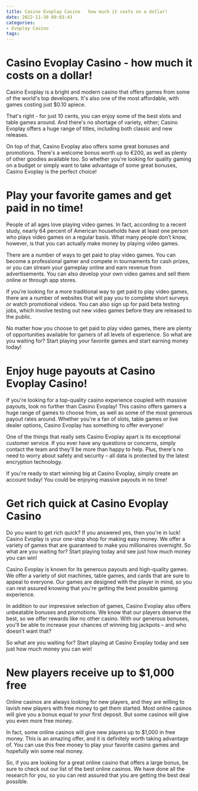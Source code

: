 ```yaml
---
title: Casino Evoplay Casino   how much it costs on a dollar!
date: 2022-11-30 09:03:43
categories:
- Evoplay Casino
tags:
---
```



#  Casino Evoplay Casino - how much it costs on a dollar!

Casino Evoplay is a bright and modern casino that offers games from some of the world's top developers. It's also one of the most affordable, with games costing just $0.10 apiece.

That's right - for just 10 cents, you can enjoy some of the best slots and table games around. And there's no shortage of variety, either; Casino Evoplay offers a huge range of titles, including both classic and new releases.

On top of that, Casino Evoplay also offers some great bonuses and promotions. There's a welcome bonus worth up to €200, as well as plenty of other goodies available too. So whether you're looking for quality gaming on a budget or simply want to take advantage of some great bonuses, Casino Evoplay is the perfect choice!

#  Play your favorite games and get paid in no time!

People of all ages love playing video games. In fact, according to a recent study, nearly 64 percent of American households have at least one person who plays video games on a regular basis. What many people don’t know, however, is that you can actually make money by playing video games.

There are a number of ways to get paid to play video games. You can become a professional gamer and compete in tournaments for cash prizes, or you can stream your gameplay online and earn revenue from advertisements. You can also develop your own video games and sell them online or through app stores.

If you’re looking for a more traditional way to get paid to play video games, there are a number of websites that will pay you to complete short surveys or watch promotional videos. You can also sign up for paid beta testing jobs, which involve testing out new video games before they are released to the public.

No matter how you choose to get paid to play video games, there are plenty of opportunities available for gamers of all levels of experience. So what are you waiting for? Start playing your favorite games and start earning money today!

#  Enjoy huge payouts at Casino Evoplay Casino!

If you're looking for a top-quality casino experience coupled with massive payouts, look no further than Casino Evoplay! This casino offers gamers a huge range of games to choose from, as well as some of the most generous payout rates around. Whether you're a fan of slots, table games or live dealer options, Casino Evoplay has something to offer everyone!

One of the things that really sets Casino Evoplay apart is its exceptional customer service. If you ever have any questions or concerns, simply contact the team and they'll be more than happy to help. Plus, there's no need to worry about safety and security – all data is protected by the latest encryption technology.

If you're ready to start winning big at Casino Evoplay, simply create an account today! You could be enjoying massive payouts in no time!

#  Get rich quick at Casino Evoplay Casino

Do you want to get rich quick? If you answered yes, then you're in luck! Casino Evoplay is your one-stop shop for making easy money. We offer a variety of games that are guaranteed to make you millionaires overnight. So what are you waiting for? Start playing today and see just how much money you can win!

Casino Evoplay is known for its generous payouts and high-quality games. We offer a variety of slot machines, table games, and cards that are sure to appeal to everyone. Our games are designed with the player in mind, so you can rest assured knowing that you're getting the best possible gaming experience.

In addition to our impressive selection of games, Casino Evoplay also offers unbeatable bonuses and promotions. We know that our players deserve the best, so we offer rewards like no other casino. With our generous bonuses, you'll be able to increase your chances of winning big jackpots – and who doesn't want that?

So what are you waiting for? Start playing at Casino Evoplay today and see just how much money you can win!

#  New players receive up to $1,000 free

Online casinos are always looking for new players, and they are willing to lavish new players with free money to get them started. Most online casinos will give you a bonus equal to your first deposit. But some casinos will give you even more free money.

In fact, some online casinos will give new players up to $1,000 in free money. This is an amazing offer, and it is definitely worth taking advantage of. You can use this free money to play your favorite casino games and hopefully win some real money.

So, if you are looking for a great online casino that offers a large bonus, be sure to check out our list of the best online casinos. We have done all the research for you, so you can rest assured that you are getting the best deal possible.